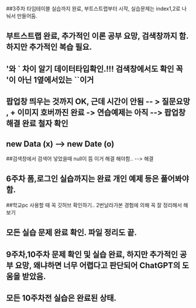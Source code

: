 ##3주차 타임테이블 실습까지 완료, 부트스트랩부터 시작, 실습문제는 index1,2로 나눠서 만들어둠.
## 부트스트랩 완료, 추가적인 이론 공부 요망, 검색창까지 함. 하지만 추가적인 복습 필요.
## '와 ` 차이 알기 데이터타입확인.!!! 검색창에서도 확인 꼭 '이 아닌 1옆에서있는 ``이거
## 팝업창 띄우는 것까지 OK, 근데 시간이 안됨 -- > 질문요망 , + 이미지 호버까진 완료 -> 연습예제는 아직 --> 팝업창 해결 완료 철자 확인
## new Data (x) --> new Date (o)
##검색창에서 검색어 넣었을때 null이 뜸 이거 해결 해야함..  --> 해결
## 6주차 폼,로그인 실습까지는 완료 개인 예제 등은 풀어봐야함.
##학교pc 사용할 때 꼭 깃허브 확인하기.. 2번날라가본 경험에 의해 꼭 잘 정리해서 해보기
## 모든 실습 문제 완료 확인. 파일 정리도 끝.
## 9주차,10주차 문제 확인 및 실습 완료, 하지만 추가적인 공부 요망, 왜냐하면 너무 어렵다고 판단되어 ChatGPT의 도움을 받았음.
## 모든 10주차전 실습은 완료된 상태.